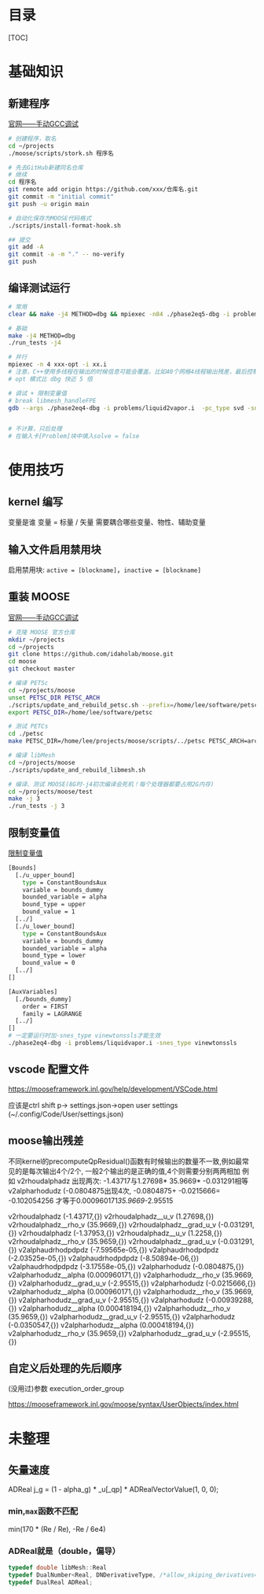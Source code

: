 # 目录
[TOC]


# 基础知识
## 新建程序

[官网——手动GCC调试](https://mooseframework.inl.gov/getting_started/installation/manual_installation_gcc.html)


```bash
# 创建程序，取名
cd ~/projects
./moose/scripts/stork.sh 程序名

# 先去GitHub新建同名仓库
# 继续
cd 程序名
git remote add origin https://github.com/xxx/仓库名.git
git commit -m "initial commit"
git push -u origin main

# 自动化保存为MOOSE代码格式
./scripts/install-format-hook.sh

## 提交
git add -A
git commit -a -m "." -- no-verify
git push


```



## 编译测试运行

```bash
# 常用
clear && make -j4 METHOD=dbg && mpiexec -n84 ./phase2eq5-dbg -i problems/1.i  -pc_type svd -snes_type vinewtonssls

# 基础
make -j4 METHOD=dbg
./run_tests -j4

# 并行
mpiexec -n 4 xxx-opt -i xx.i
# 注意，C++使用多线程在输出的时候信息可能会覆盖。比如40个网格4线程输出残差，最后控制台只能看到最后的10个网格的残差。
# opt 模式比 dbg 快近 5 倍

# 调试 + 限制变量值
# break libmesh_handleFPE
gdb --args ./phase2eq4-dbg -i problems/liquid2vapor.i  -pc_type svd -snes_type vinewtonssls


# 不计算，只后处理
# 在输入卡[Problem]块中填入solve = false


```

# 使用技巧

## kernel 编写
变量是谁
变量 = 标量 / 矢量
需要耦合哪些变量、物性、辅助变量

## 输入文件启用禁用块
启用禁用块: `active = [blockname]`，`inactive = [blockname]`


## 重装 MOOSE
[官网——手动GCC调试](https://mooseframework.inl.gov/getting_started/installation/install_moose.html)


```bash
# 克隆 MOOSE 官方仓库
mkdir ~/projects
cd ~/projects
git clone https://github.com/idaholab/moose.git
cd moose
git checkout master

# 编译 PETSc
cd ~/projects/moose
unset PETSC_DIR PETSC_ARCH
./scripts/update_and_rebuild_petsc.sh --prefix=/home/lee/software/petsc
export PETSC_DIR=/home/lee/software/petsc

# 测试 PETCs
cd ./petsc
make PETSC_DIR=/home/lee/projects/moose/scripts/../petsc PETSC_ARCH=arch-moose check

# 编译 libMesh
cd ~/projects/moose
./scripts/update_and_rebuild_libmesh.sh

# 编译、测试 MOOSE(8G时-j4初次编译会死机！每个处理器都要占用2G内存)
cd ~/projects/moose/test
make -j 3
./run_tests -j 3

```

## 限制变量值
[限制变量值](https://mooseframework.inl.gov/source/auxkernels/ConstantBoundsAux.html)

```bash
[Bounds]
  [./u_upper_bound]
    type = ConstantBoundsAux
    variable = bounds_dummy
    bounded_variable = alpha
    bound_type = upper
    bound_value = 1
  [../]
  [./u_lower_bound]
    type = ConstantBoundsAux
    variable = bounds_dummy
    bounded_variable = alpha
    bound_type = lower
    bound_value = 0
  [../]
[]

[AuxVariables]
  [./bounds_dummy]
    order = FIRST
    family = LAGRANGE
  [../]
[]
# 一定要运行时加-snes_type vinewtonssls才能生效
./phase2eq4-dbg -i problems/liquidvapor.i -snes_type vinewtonssls

```

## vscode 配置文件
https://mooseframework.inl.gov/help/development/VSCode.html

应该是ctrl shift p-> settings.json->open user settings (~/.config/Code/User/settings.json)

## moose输出残差
不同kernel的precomputeQpResidual()函数有时候输出的数量不一致,例如最常见的是每次输出4个/2个, 一般2个输出的是正确的值,4个则需要分别两两相加
例如 v2rhoudalphadz 出现两次: -1.43717与1.27698* 35.9669* -0.031291相等
v2alpharhodudz  (-0.0804875出现4次, -0.0804875+ -0.0215666= -0.102054256 才等于0.000960171*35.9669*-2.95515


v2rhoudalphadz  (-1.43717,{})
v2rhoudalphadz__u_v  (1.27698,{})
v2rhoudalphadz__rho_v  (35.9669,{})
v2rhoudalphadz__grad_u_v  (-0.031291,{})
v2rhoudalphadz  (-1.37953,{})
v2rhoudalphadz__u_v  (1.2258,{})
v2rhoudalphadz__rho_v  (35.9659,{})
v2rhoudalphadz__grad_u_v  (-0.031291,{})
v2alphaudrhodpdpdz  (-7.59565e-05,{})
v2alphaudrhodpdpdz  (-2.03525e-05,{})
v2alphaudrhodpdpdz  (-8.50894e-06,{})
v2alphaudrhodpdpdz  (-3.17558e-05,{})
v2alpharhodudz  (-0.0804875,{})
v2alpharhodudz__alpha  (0.000960171,{})
v2alpharhodudz__rho_v  (35.9669,{})
v2alpharhodudz__grad_u_v  (-2.95515,{})
v2alpharhodudz  (-0.0215666,{})
v2alpharhodudz__alpha  (0.000960171,{})
v2alpharhodudz__rho_v  (35.9669,{})
v2alpharhodudz__grad_u_v  (-2.95515,{})
v2alpharhodudz  (-0.00939288,{})
v2alpharhodudz__alpha  (0.000418194,{})
v2alpharhodudz__rho_v  (35.9659,{})
v2alpharhodudz__grad_u_v  (-2.95515,{})
v2alpharhodudz  (-0.0350547,{})
v2alpharhodudz__alpha  (0.000418194,{})
v2alpharhodudz__rho_v  (35.9659,{})
v2alpharhodudz__grad_u_v  (-2.95515,{})

## 自定义后处理的先后顺序
(没用过)参数 execution_order_group

https://mooseframework.inl.gov/moose/syntax/UserObjects/index.html

# 未整理
## 矢量速度
  ADReal j_g = (1 - alpha_g) * _u[_qp] * ADRealVectorValue(1, 0, 0);

### min,`max`函数不匹配
min(170 * (Re / Re), -Re / 6e4)

### ADReal就是（double，偏导）
```cpp
typedef double libMesh::Real
typedef DualNumber<Real, DNDerivativeType, /*allow_skiping_derivatives=*/true> DualReal;
typedef DualReal ADReal;

```

